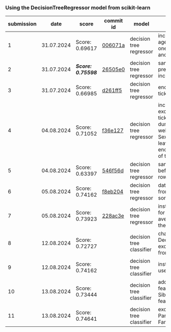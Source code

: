 ### Using the DecisionTreeRegressor model from scikit-learn
| submission | date | score | commit id | model | description |
|------------|------|-------|----------|--------|-------------|
| 1 | 31.07.2024 | Score: 0.69617 | [006071a](https://github.com/kurczakooo/kaggle-titanic-competition/commit/006071a1d5552386ae7f814ac6ed8f6e349115b3) | decision tree regressor | included id, pclass, age, sibsp, parch, and one hot encoded sex and embarked
| 2 | 31.07.2024 | ***Score: 0.75598*** | [26505e0](https://github.com/kurczakooo/kaggle-titanic-competition/commit/26505e06bb28eec708f0114b2d6c10d943e25e82) | decision tree regressor | same solution as previously, but included fare 
| 3 | 31.07.2024 | Score: 0.66985 | [d261ff5](https://github.com/kurczakooo/kaggle-titanic-competition/commit/d261ff53f7c9c9f0e29be5d96ab5c3891597fd0c) | decision tree regressor | encoded names and tickets
| 4 | 04.08.2024 | Score: 0.71052 | [f36e127](https://github.com/kurczakooo/kaggle-titanic-competition/commit/f36e127e0dd30f961f14f77a7263c83a5aac2d06) | decision tree regressor | included cabins excluded names and tickets, cabins are dummy encoded, as well as embarked, and Sex, also I decided to leave nan values for encoding to take care of them
| 5 | 04.08.2024 | Score: 0.63397 | [546f56d](https://github.com/kurczakooo/kaggle-titanic-competition/commit/546f56d92e3848b8b7b2c3c1b34b8e7f989bfd1c) | decision tree regressor | same solution as before, but dropped rows with nans
| 6 | 05.08.2024 | Score: 0.74162 | [f8eb204](https://github.com/kurczakooo/kaggle-titanic-competition/commit/f8eb20472238a3fa2558175e4503b81215c80079) | decision tree regressor | data preparation taken from submission 2, but sorted the features
| 7 | 05.08.2024 | Score: 0.73923 | [228ac3e](https://github.com/kurczakooo/kaggle-titanic-competition/commit/228ac3e1f4e30b319ae18e4a801764c2e2460421) | decision tree regressor | instead of filling nana for age with the average age, I left them as nans
| 8 | 12.08.2024 | Score: 0.72727 |  | decision tree classifier | changed model to DecisionTreeClassifier, excluded PassengerId from fitting
| 9 | 12.08.2024 | Score: 0.74162 |  | decision tree classifier | insted of mean age, i used median
| 10 | 13.08.2024 | Score: 0.73444 |  | decision tree classifier | added FamSize feature by combining SibSp and Parch features.
| 11 | 13.08.2024 | Score: 0.74641 |  | decision tree classifier | excluded SibSp and Parch, but left FamSize